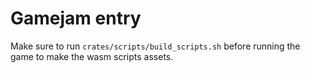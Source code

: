 # Gamejam entry


Make sure to run `crates/scripts/build_scripts.sh` before running the game to make the wasm scripts assets.